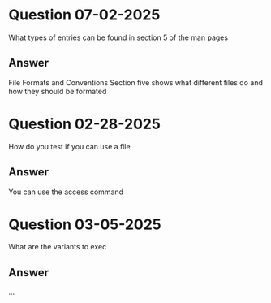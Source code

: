 # Question 07-02-2025
What types of entries can be found in section 5 of the man pages

## Answer
File Formats and Conventions
Section five shows what different files do and how they should be formated

# Question 02-28-2025
How do you test if you can use a file

## Answer
You can use the access command

# Question 03-05-2025
What are the variants to exec

## Answer
...


